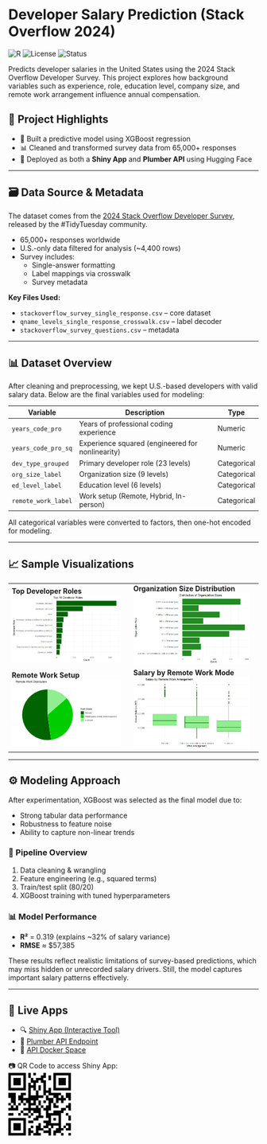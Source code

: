 # Developer Salary Prediction (Stack Overflow 2024)
![R](https://img.shields.io/badge/language-R-blue)
![License](https://img.shields.io/badge/license-MIT-green)
![Status](https://img.shields.io/badge/deployed-HuggingFace-blue)

Predicts developer salaries in the United States using the 2024 Stack Overflow Developer Survey. This project explores how background variables such as experience, role, education level, company size, and remote work arrangement influence annual compensation.

## 📌 Project Highlights

- 🧠 Built a predictive model using XGBoost regression  
- 📊 Cleaned and transformed survey data from 65,000+ responses  
- 🚀 Deployed as both a **Shiny App** and **Plumber API** using Hugging Face  

---

## 🗃️ Data Source & Metadata

The dataset comes from the [2024 Stack Overflow Developer Survey](https://survey.stackoverflow.co/2024/), released by the #TidyTuesday community.

- 65,000+ responses worldwide  
- U.S.-only data filtered for analysis (~4,400 rows)  
- Survey includes:  
  - Single-answer formatting  
  - Label mappings via crosswalk  
  - Survey metadata  

**Key Files Used:**
- `stackoverflow_survey_single_response.csv` – core dataset  
- `qname_levels_single_response_crosswalk.csv` – label decoder  
- `stackoverflow_survey_questions.csv` – metadata  

---

## 📊 Dataset Overview

After cleaning and preprocessing, we kept U.S.-based developers with valid salary data. Below are the final variables used for modeling:

| Variable              | Description                                         | Type        |
|----------------------|-----------------------------------------------------|-------------|
| `years_code_pro`     | Years of professional coding experience             | Numeric     |
| `years_code_pro_sq`  | Experience squared (engineered for nonlinearity)    | Numeric     |
| `dev_type_grouped`   | Primary developer role (23 levels)                  | Categorical |
| `org_size_label`     | Organization size (9 levels)                        | Categorical |
| `ed_level_label`     | Education level (6 levels)                          | Categorical |
| `remote_work_label`  | Work setup (Remote, Hybrid, In-person)              | Categorical |

All categorical variables were converted to factors, then one-hot encoded for modeling.

---

## 📈 Sample Visualizations

<table>
  <tr>
    <td><strong>Top Developer Roles</strong><br><img src="assets/top_roles.png" width="95%"/></td>
    <td><strong>Organization Size Distribution</strong><br><img src="assets/org_size.png" width="95%"/></td>
  </tr>
  <tr>
    <td><strong>Remote Work Setup</strong><br><img src="assets/remote_work_pie.png" width="95%"/></td>
    <td><strong>Salary by Remote Work Mode</strong><br><img src="assets/salary_by_work_mode.png" width="95%"/></td>
  </tr>
</table>

---

## ⚙️ Modeling Approach

After experimentation, XGBoost was selected as the final model due to:

- Strong tabular data performance  
- Robustness to feature noise  
- Ability to capture non-linear trends  

### 📌 Pipeline Overview

1. Data cleaning & wrangling  
2. Feature engineering (e.g., squared terms)  
3. Train/test split (80/20)  
4. XGBoost training with tuned hyperparameters  

### 📊 Model Performance

- **R²** = 0.319 (explains ~32% of salary variance)  
- **RMSE** ≈ $57,385  

These results reflect realistic limitations of survey-based predictions, which may miss hidden or unrecorded salary drivers. Still, the model captures important salary patterns effectively.

---

## 🔗 Live Apps

- 🔍 [Shiny App (Interactive Tool)](https://huggingface.co/spaces/joooobin/salary-predictor-shiny)  
- 🧪 [Plumber API Endpoint](https://joooobin-salary-predictor-api.hf.space/__docs__)  
- 🐳 [API Docker Space](https://huggingface.co/spaces/joooobin/salary-predictor-api)

📷 QR Code to access Shiny App:  
<img src="assets/joubin-shiny-400.png" width="25%"/>
